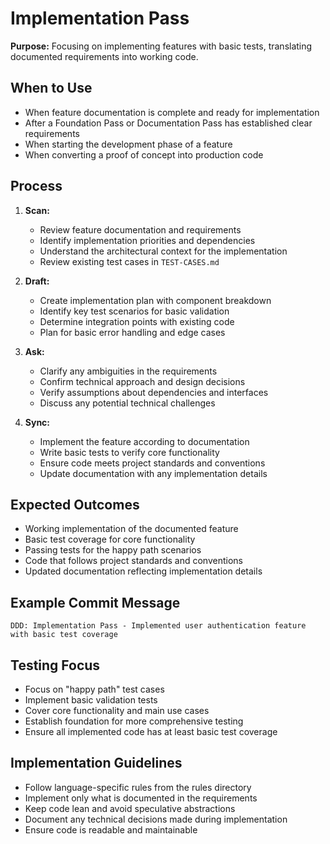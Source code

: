 # Implementation Pass

**Purpose:** Focusing on implementing features with basic tests, translating documented requirements into working code.

## When to Use
- When feature documentation is complete and ready for implementation
- After a Foundation Pass or Documentation Pass has established clear requirements
- When starting the development phase of a feature
- When converting a proof of concept into production code

## Process
1. **Scan:** 
   - Review feature documentation and requirements
   - Identify implementation priorities and dependencies
   - Understand the architectural context for the implementation
   - Review existing test cases in `TEST-CASES.md`

2. **Draft:** 
   - Create implementation plan with component breakdown
   - Identify key test scenarios for basic validation
   - Determine integration points with existing code
   - Plan for basic error handling and edge cases

3. **Ask:** 
   - Clarify any ambiguities in the requirements
   - Confirm technical approach and design decisions
   - Verify assumptions about dependencies and interfaces
   - Discuss any potential technical challenges

4. **Sync:** 
   - Implement the feature according to documentation
   - Write basic tests to verify core functionality
   - Ensure code meets project standards and conventions
   - Update documentation with any implementation details

## Expected Outcomes
- Working implementation of the documented feature
- Basic test coverage for core functionality
- Passing tests for the happy path scenarios
- Code that follows project standards and conventions
- Updated documentation reflecting implementation details

## Example Commit Message
`DDD: Implementation Pass - Implemented user authentication feature with basic test coverage`

## Testing Focus
- Focus on "happy path" test cases
- Implement basic validation tests
- Cover core functionality and main use cases
- Establish foundation for more comprehensive testing
- Ensure all implemented code has at least basic test coverage

## Implementation Guidelines
- Follow language-specific rules from the rules directory
- Implement only what is documented in the requirements
- Keep code lean and avoid speculative abstractions
- Document any technical decisions made during implementation
- Ensure code is readable and maintainable
